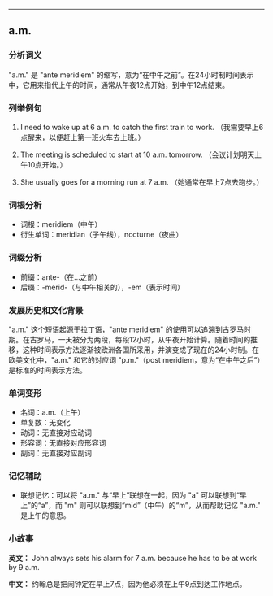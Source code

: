 
---------------
## a.m.
### 分析词义
"a.m." 是 "ante meridiem" 的缩写，意为“在中午之前”。在24小时制时间表示中，它用来指代上午的时间，通常从午夜12点开始，到中午12点结束。

### 列举例句
1. I need to wake up at 6 a.m. to catch the first train to work.
   （我需要早上6点醒来，以便赶上第一班火车去上班。）

2. The meeting is scheduled to start at 10 a.m. tomorrow.
   （会议计划明天上午10点开始。）

3. She usually goes for a morning run at 7 a.m.
   （她通常在早上7点去跑步。）

### 词根分析
- 词根：meridiem（中午）
- 衍生单词：meridian（子午线），nocturne（夜曲）

### 词缀分析
- 前缀：ante-（在...之前）
- 后缀：-merid-（与中午相关的），-em（表示时间）

### 发展历史和文化背景
"a.m." 这个短语起源于拉丁语，"ante meridiem" 的使用可以追溯到古罗马时期。在古罗马，一天被分为两段，每段12小时，从午夜开始计算。随着时间的推移，这种时间表示方法逐渐被欧洲各国所采用，并演变成了现在的24小时制。在欧美文化中，"a.m." 和它的对应词 "p.m."（post meridiem，意为“在中午之后”）是标准的时间表示方法。

### 单词变形
- 名词：a.m.（上午）
- 单复数：无变化
- 动词：无直接对应动词
- 形容词：无直接对应形容词
- 副词：无直接对应副词

### 记忆辅助
- 联想记忆：可以将 "a.m." 与“早上”联想在一起，因为 "a" 可以联想到“早上”的“a”，而 "m" 则可以联想到“mid”（中午）的“m”，从而帮助记忆 "a.m." 是上午的意思。

### 小故事
**英文：**
John always sets his alarm for 7 a.m. because he has to be at work by 9 a.m.

**中文：**
约翰总是把闹钟定在早上7点，因为他必须在上午9点到达工作地点。

